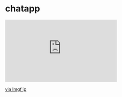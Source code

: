 # chatapp
<div style="width:360px;max-width:100%;"><div style="height:0;padding-bottom:56.11%;position:relative;"><iframe width="360" height="202" style="position:absolute;top:0;left:0;width:100%;height:100%;" frameBorder="0" src="https://imgflip.com/embed/4qedu5"></iframe></div><p><a href="https://imgflip.com/gif/4qedu5">via Imgflip</a></p></div>
